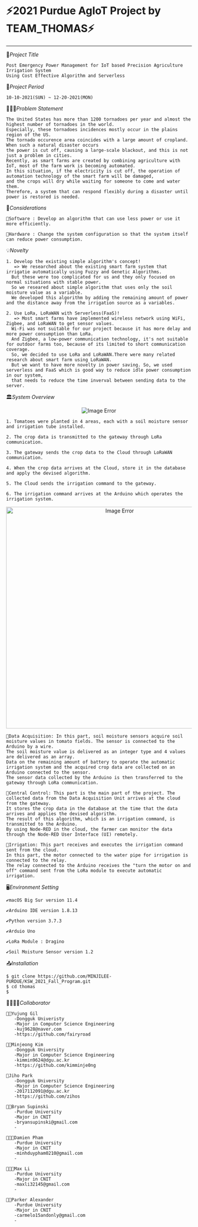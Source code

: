 # ⚡2021 Purdue AgIoT Project by TEAM_THOMAS⚡
<hr>

📑*Project Title*
        
    Post Emergency Power Management for IoT based Precision Agriculture Irrigation System
    Using Cost Effective Algorithm and Serverless

📅*Project Period*

    10-10-2021(SUN) ~ 12-20-2021(MON)

🧖🏻‍♀️*Problem Statement*
    
    The United States has more than 1200 tornadoes per year and almost the highest number of tornadoes in the world. 
    Especially, these tornadoes incidences mostly occur in the plains region of the US.
    The tornado occurence area coincides with a large amount of cropland. When such a natural disaster occurs
    the power is cut off, causing a large-scale blackout, and this is not just a problem in cities. 
    Recently, as smart farms are created by combining agriculture with IoT, most of the farm work is becoming automated.
    In this situation, if the electricity is cut off, the operation of automation technology of the smart farm will be damaged,
    and the crops will dry while waiting for someone to come and water them.
    Therefore, a system that can respond flexibly during a disaster until power is restored is needed. 

📖*Considerations*

    🥕Software : Develop an algorithm that can use less power or use it more efficiently.
    
    🥕Hardware : Change the system configuration so that the system itself can reduce power consumption.

💡*Novelty*

    1. Develop the existing simple algorithm's concept!
       => We researched about the existing smart farm system that irrigatie automatically using Fuzzy and Genetic Algorithms.
      But these were too complicated for us and they only focused on normal situations with stable power.
      So we researed about simple algorithm that uses only the soil moisture value as a variable.
      We developed this algorithm by adding the remaining amount of power and the distance away from the irrigation source as a variables.
      
    2. Use LoRa, LoRaWAN with Serverless(FaaS)!
       => Most smart farms have implemented wireless network using WiFi, Zigbee, and LoRaWAN to get sensor values.
      Wi-Fi was not suitable for our project because it has more delay and more power consumption than LoRa.
      And Zigbee, a low-power communication technology, it's not suitable for outdoor farms too, because of its limited to short communication coverage.
      So, we decided to use LoRa and LoRaWAN.There were many related research about smart farm using LoRaWAN.
      But we want to have more novelty in power saving. So, we used serverless and FaaS which is good way to reduce idle power consumption in our system,
      that needs to reduce the time inverval between sending data to the server.

🏛*System Overview*
 <p align="center">
   <img src="https://user-images.githubusercontent.com/74306759/144271084-069a0741-ccf7-49ea-bb41-d434c3f91bc3.png" alt="Image Error"/>
</p>
    
    1. Tomatoes were planted in 4 areas, each with a soil moisture sensor and irrigation tube installed.
    
    2. The crop data is transmitted to the gateway through LoRa communication.
    
    3. The gateway sends the crop data to the Cloud through LoRaWAN communication.
    
    4. When the crop data arrives at the Cloud, store it in the database and apply the devised algorithm.
    
    5. The Cloud sends the irrigation command to the gateway.
    
    6. The irrigation command arrives at the Arduino which operates the irrigation system.

<p align="center">
   <img src="https://user-images.githubusercontent.com/74306759/144274291-64dba80d-39dc-46a7-9f58-3fd98311f5b6.png" width="600" alt="Image Error"/>
</p>

    🥕Data Acquisition: In this part, soil moisture sensors acquire soil moisture values in tomato fields. The sensor is connected to the Arduino by a wire. 
    The soil moisture value is delivered as an integer type and 4 values are delivered as an array.
    Data on the remaining amount of battery to operate the automatic irrigation system and the acquired crop data are collected on an Arduino connected to the sensor.
    The sensor data collected by the Arduino is then transferred to the gateway through LoRa communication.
    
    🥕Central Control: This part is the main part of the project. The collected data from the Data Acquisition Unit arrives at the cloud from the gateway.
    It stores the crop data in the database at the time that the data arrives and applies the devised algorithm.
    The result of this algorithm, which is an irrigation command, is transmitted to the Arduino.
    By using Node-RED in the cloud, the farmer can monitor the data through the Node-RED User Interface (UI) remotely.
    
    🥕Irrigation: This part receives and executes the irrigation command sent from the cloud.
    In this part, the motor connected to the water pipe for irrigation is connected to the relay.
    The relay connected to the Arduino receives the "turn the motor on and off" command sent from the LoRa module to execute automatic irrigation.
 
🖥️*Environment Setting*

    ✔️macOS Big Sur version 11.4  
    
    ✔️Arduino IDE version 1.8.13 
    
    ✔️Python version 3.7.3 
    
    ✔️Arduio Uno 
    
    ✔️LoRa Module : Dragino
    
    ✔️Soil Moisture Sensor version 1.2
  
📤*Installation*

    $ git clone https://github.com/MINJILEE-PURDUE/KSW_2021_Fall_Program.git
    $ cd thomas
    $ 


👨‍👩‍👧‍👧*Collaborator*
     
    👩‍💻Yujung Gil
       -Dongguk Univeristy
       -Major in Computer Science Engineering
       -kuj9628@naver.com
       -https://github.com/fairyroad
       
    🎅🏻Minjeong Kim
       -Dongguk University
       -Major in Computer Science Engineering
       -kimmin9624@dgu.ac.kr
       -https://github.com/kimminje0ng
      
    👰Jiho Park
       -Dongguk University
       -Major in Computer Science Engineering
       -2017112091@dgu.ac.kr
       -https://github.com/zihos
       
    👩‍🚀Bryan Supinski
       -Purdue University
       -Major in CNIT
       -bryansupinski@gmail.com
       -
    
    👨🏻‍🦱Damien Pham
       -Purdue University
       -Major in CNIT
       -minhduypham0210@gmail.com
       -
    
    👨🏻‍💼Max Li
       -Purdue University
       -Major in CNIT
       -maxli32145@gmail.com
       -
    
    🧔🏻Parker Alexander
       -Purdue University
       -Major in CNIT
       -carmelo15andonly@gmail.com 
       -
